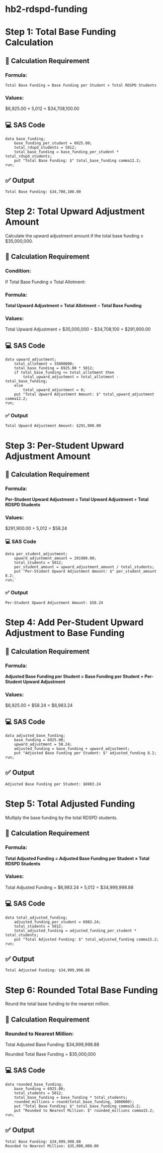 # hb2-rdspd-funding

# Step 1: Total Base Funding Calculation
## 📘 Calculation Requirement
### Formula:
`Total Base Funding = Base Funding per Student × Total RDSPD Students`

### Values:
$6,925.00 × 5,012 = $34,708,100.00

## 💻 SAS Code
```
data base_funding;
    base_funding_per_student = 6925.00;
    total_rdspd_students = 5012;
    total_base_funding = base_funding_per_student * total_rdspd_students;
    put "Total Base Funding: $" total_base_funding comma12.2;
run;
```
## ✅ Output
```
Total Base Funding: $34,708,100.00
```

# Step 2: Total Upward Adjustment Amount
Calculate the upward adjustment amount if the total base funding ≤ $35,000,000.

## 📘 Calculation Requirement
### Condition:

If Total Base Funding ≤ Total Allotment:

### Formula:

**Total Upward Adjustment = Total Allotment − Total Base Funding**

### Values:
Total Upward Adjustment = $35,000,000 − $34,708,100 = $291,900.00

## 💻 SAS Code
```
data upward_adjustment;
    total_allotment = 35000000;
    total_base_funding = 6925.00 * 5012;
    if total_base_funding <= total_allotment then
        total_upward_adjustment = total_allotment - total_base_funding;
    else
        total_upward_adjustment = 0;
    put "Total Upward Adjustment Amount: $" total_upward_adjustment comma12.2;
run;
```
### ✅ Output
```
Total Upward Adjustment Amount: $291,900.00
```

# Step 3: Per-Student Upward Adjustment Amount
## 📘 Calculation Requirement
### Formula:
**Per-Student Upward Adjustment = Total Upward Adjustment ÷ Total RDSPD Students**

### Values:
$291,900.00 ÷ 5,012 = $58.24

### 💻 SAS Code
```
data per_student_adjustment;
    upward_adjustment_amount = 291900.00;
    total_students = 5012;
    per_student_amount = upward_adjustment_amount / total_students;
    put "Per-Student Upward Adjustment Amount: $" per_student_amount 8.2;
run;`
```
### ✅ Output
```
Per-Student Upward Adjustment Amount: $58.24
```

# Step 4: Add Per-Student Upward Adjustment to Base Funding

## 📘 Calculation Requirement
### Formula:
**Adjusted Base Funding per Student = Base Funding per Student + Per-Student Upward Adjustment**
### Values:
$6,925.00 + $58.24 = $6,983.24

## 💻 SAS Code
```
data adjusted_base_funding;
    base_funding = 6925.00;
    upward_adjustment = 58.24;
    adjusted_funding = base_funding + upward_adjustment;
    put "Adjusted Base Funding per Student: $" adjusted_funding 8.2;
run;
```
## ✅ Output
```
Adjusted Base Funding per Student: $6983.24
```

# Step 5: Total Adjusted Funding 
Multiply the base funding by the total RDSPD students.

## 📘 Calculation Requirement
### Formula:
**Total Adjusted Funding = Adjusted Base Funding per Student × Total RDSPD Students**
### Values:
Total Adjusted Funding = $6,983.24 × 5,012 = $34,999,998.88

## 💻 SAS Code
```
data total_adjusted_funding;
    adjusted_funding_per_student = 6983.24;
    total_students = 5012;
    total_adjusted_funding = adjusted_funding_per_student * total_students;
    put "Total Adjusted Funding: $" total_adjusted_funding comma15.2;
run;
```
## ✅ Output
```
Total Adjusted Funding: $34,999,998.88
```

# Step 6: Rounded Total Base Funding
Round the total base funding to the nearest million.

## 📘 Calculation Requirement

### Rounded to Nearest Million:
Total Adjusted Base Funding: $34,999,998.88

Rounded Total Base Funding = $35,000,000

## 💻 SAS Code
```
data rounded_base_funding;
    base_funding = 6925.00;
    total_students = 5012;
    total_base_funding = base_funding * total_students;
    rounded_millions = round(total_base_funding, 1000000);
    put "Total Base Funding: $" total_base_funding comma15.2;
    put "Rounded to Nearest Million: $" rounded_millions comma15.2;
run;
```
## ✅ Output
```
Total Base Funding: $34,999,998.88
Rounded to Nearest Million: $35,000,000.00
```

